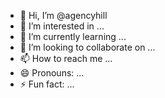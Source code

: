 - 👋 Hi, I’m @agencyhill
- 👀 I’m interested in ...
- 🌱 I’m currently learning ...
- 💞️ I’m looking to collaborate on ...
- 📫 How to reach me ...
- 😄 Pronouns: ...
- ⚡ Fun fact: ...

<!---
agencyhill/agencyhill is a ✨ special ✨ repository because its `README.md` (this file) appears on your GitHub profile.
You can click the Preview link to take a look at your changes.
--->
